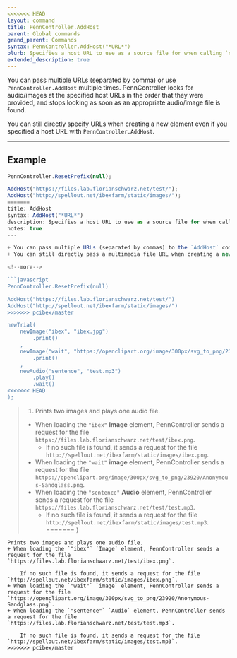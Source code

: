 ```yaml
---
<<<<<<< HEAD
layout: command
title: PennController.AddHost
parent: Global commands
grand_parent: Commands
syntax: PennController.AddHost("*URL*")
blurb: Specifies a host URL to use as a source file for when calling `newAudio`, `newVideo`, or `newImage`. URL must end with `"/"`.
extended_description: true
---
```


You can pass multiple URLs (separated by comma) or use `PennController.AddHost` multiple times. PennController looks for audio/images at the specified host URLs in the order that they were provided, and stops looking as soon as an appropriate audio/image file is found.

You can still directly specify URLs when creating a new element even if you specified a host URL with  `PennController.AddHost`.

---

## Example

```javascript
PennController.ResetPrefix(null);

AddHost("https://files.lab.florianschwarz.net/test/");
AddHost("http://spellout.net/ibexfarm/static/images/");
=======
title: AddHost
syntax: AddHost("*URL*")
description: Specifies a host URL to use as a source file for when calling creating a new `Audio`, `Image`, or **Video** element. The `"URL"` argument must end in `"/"`.
notes: true
---

+ You can pass multiple URLs (separated by commas) to the `AddHost` command, or call `AddHost` multiple times. PennController looks for multimedia files at the specified host URLs in the order that they were provided, and stops looking as soon as an appropriate file is found.
+ You can still directly pass a multimedia file URL when creating a new element, even if a host URL has already been specified by `AddHost`.

<!--more-->

```javascript
PennController.ResetPrefix(null)

AddHost("https://files.lab.florianschwarz.net/test/")
AddHost("http://spellout.net/ibexfarm/static/images/")
>>>>>>> pcibex/master

newTrial(
    newImage("ibex", "ibex.jpg")
        .print()
    ,
    newImage("wait", "https://openclipart.org/image/300px/svg_to_png/23920/Anonymous-Sandglass.png")
        .print()
    ,
    newAudio("sentence", "test.mp3")
        .play()
        .wait()
<<<<<<< HEAD
);
```
> 1. Prints two images and plays one audio file. 
>
> + When loading the `"ibex"` **Image** element, PennController sends a request for the file `https://files.lab.florianschwarz.net/test/ibex.png`. 
>    + If no such file is found, it sends a request for the file `http://spellout.net/ibexfarm/static/images/ibex.png`.
> + When loading the `"wait"` **image** element, PennController sends a request for the file `https://openclipart.org/image/300px/svg_to_png/23920/Anonymous-Sandglass.png`.
> + When loading the `"sentence"` **Audio** element, PennController sends a request for the file `https://files.lab.florianschwarz.net/test/test.mp3`. 
>    + If no such file is found, it sends a request for the file `http://spellout.net/ibexfarm/static/images/test.mp3`.
=======
)
```
Prints two images and plays one audio file. 
+ When loading the `"ibex"` `Image` element, PennController sends a request for the file `https://files.lab.florianschwarz.net/test/ibex.png`. 

    If no such file is found, it sends a request for the file `http://spellout.net/ibexfarm/static/images/ibex.png`.
+ When loading the `"wait"` `image` element, PennController sends a request for the file `https://openclipart.org/image/300px/svg_to_png/23920/Anonymous-Sandglass.png`.
+ When loading the `"sentence"` `Audio` element, PennController sends a request for the file `https://files.lab.florianschwarz.net/test/test.mp3`. 
    
    If no such file is found, it sends a request for the file `http://spellout.net/ibexfarm/static/images/test.mp3`.
>>>>>>> pcibex/master
